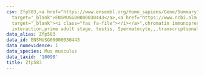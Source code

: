 ```yaml
---
csv: Zfp583,<a href="https://www.ensembl.org/Homo_sapiens/Gene/Summary?db=core;g=ENSMUSG00000030443"
  target="_blank">ENSMUSG00000030443</a>,<a href="https://www.ncbi.nlm.nih.gov/pubmed/25450459"
  target="_blank"><i class="fas fa-file"></i></a>",chromatin immunoprecipitation assay,direct
  interaction,prime adult stage, testis, Spermatocyte,,,transcriptional regulation,
data_alias: Zfp583
data_id: ENSMUSG00000030443
data_numevidence: 1
data_species: Mus musculus
data_taxid: '10090'
title: Zfp583
---
```

